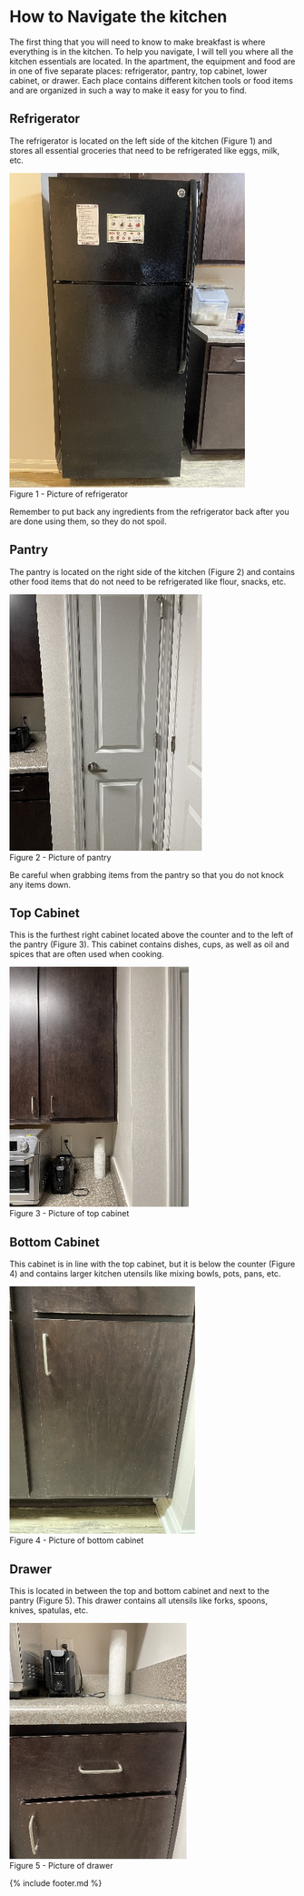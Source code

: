 # How to Navigate the kitchen

The first thing that you will need to know to make breakfast is where
everything is in the kitchen. To help you navigate, I will tell you
where all the kitchen essentials are located. In the apartment, the
equipment and food are in one of five separate places: refrigerator,
pantry, top cabinet, lower cabinet, or drawer. Each place contains
different kitchen tools or food items and are organized in such a way to
make it easy for you to find.

## Refrigerator

The refrigerator is located on the left side of the kitchen (Figure 1)
and stores all essential groceries that need to be refrigerated like
eggs, milk, etc.

![Refrigerator](images/media/image1.jpeg)  
Figure 1 - Picture of refrigerator

Remember to put back any ingredients from the refrigerator back after
you are done using them, so they do not spoil.

## Pantry

The pantry is located on the right side of the kitchen (Figure 2) and
contains other food items that do not need to be refrigerated like
flour, snacks, etc.

![Pantry](images/media/image2.jpeg)  
Figure 2 - Picture of pantry

Be careful when grabbing items from the pantry so that you do not knock
any items down.

## Top Cabinet

This is the furthest right cabinet located above the counter and to the
left of the pantry (Figure 3). This cabinet contains dishes, cups, as
well as oil and spices that are often used when cooking.

![Top Cabinet](images/media/image3.jpeg)  
Figure 3 - Picture of top cabinet

## Bottom Cabinet

This cabinet is in line with the top cabinet, but it is below the
counter (Figure 4) and contains larger kitchen utensils like mixing
bowls, pots, pans, etc.

![Bottom Cabinet](images/media/image4.jpeg)  
Figure 4 - Picture of bottom cabinet

## Drawer

This is located in between the top and bottom cabinet and next to the
pantry (Figure 5). This drawer contains all utensils like forks, spoons,
knives, spatulas, etc.

![Drawer](images/media/image5.jpeg)  
Figure 5 - Picture of drawer

{% include footer.md %}
